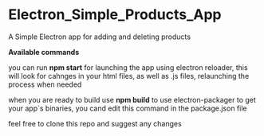 # Electron_Simple_Products_App
A Simple Electron app for adding and deleting products

**Available commands**

you can run **npm start** for launching the app using electron reloader, this will look for cahnges in your html files, as well as .js files, relaunching the process when needed 

when you are ready to build use **npm build** to use electron-packager to get your app´s binaries, you cand edit this command in the package.json file

feel free to clone this repo and suggest any changes 
